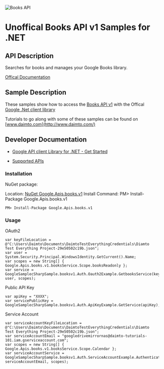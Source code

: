 ﻿![Books API](https://www.google.com/images/icons/product/ebooks-32.png)

# Unoffical Books API v1 Samples for .NET  

## API Description

Searches for books and manages your Google Books library.

[Offical Documentation](https://developers.google.com/books/docs/v1/getting_started)

## Sample Description

These samples show how to access the [Books API v1](https://developers.google.com/books/docs/v1/getting_started) with the Offical [Google .Net client library](https://github.com/google/google-api-dotnet-client)

Tutorials to go along with some of these samples can be found on [www.daimto.com](http://www.daimto.com/)

## Developer Documentation

* [Google API client Library for .NET - Get Started](https://developers.google.com/api-client-library/dotnet/get_started)

* [Supported APIs](https://developers.google.com/api-client-library/dotnet/apis/)

### Installation

NuGet package:

Location: [NuGet Google.Apis.books.v1](https://www.nuget.org/packages/Google.Apis.books.v1)
Install Command: PM>  Install-Package Google.Apis.books.v1

```
PM> Install-Package Google.Apis.books.v1
```

### Usage

OAuth2
```
var keyFileLocation = @"C:\Users\Daimto\Documents\DaimtoTestEverythingCredentials\Diamto Test Everything Project-29e50502c19b.json";
var user = System.Security.Principal.WindowsIdentity.GetCurrent().Name;
var scopes = new String[] { Google.Apis.books.v1.booksService.Scope.booksReadonly };
var service = GoogleSamplecSharpSample.booksv1.Auth.Oauth2Example.GetbooksService(keyFileLocation, user, scopes);
```

Public API Key

```
var apiKey = "XXXX";
var servicePublicKey = GoogleSamplecSharpSample.booksv1.Auth.ApiKeyExample.GetService(apiKey);
```

Service Account
```
var serviceAccountKeyFileLocation = @"C:\Users\Daimto\Documents\DaimtoTestEverythingCredentials\Diamto Test Everything Project-29e50502c19b.json";
var serviceAccountEmail = "googledrivemirrornas@daimto-tutorials-101.iam.gserviceaccount.com";
var scopes = new String[] { Google.Apis.books.v1.booksService.Scope.Calendar };            
var serviceAccountService = GoogleSamplecSharpSample.booksv1.Auth.ServiceAccountExample.AuthenticateServiceAccount(serviceAccountKeyFileLocation, serviceAccountEmail, scopes);
```

